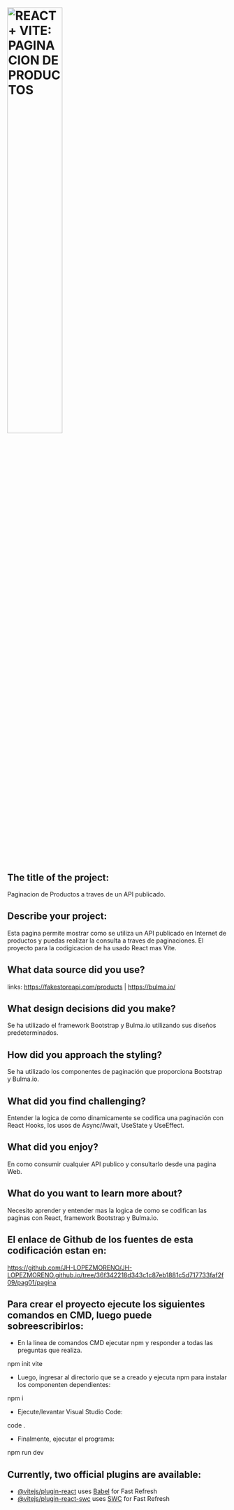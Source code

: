 <h1><img src="" alt="REACT + VITE: PAGINACION DE PRODUCTOS" width="50%"></h1>

## The title of the project:

Paginacion de Productos a traves de un API publicado.

## Describe your project:

Esta pagina permite mostrar como se utiliza un API publicado en Internet de productos y puedas realizar la consulta a traves de paginaciones. El proyecto para la codigicacion de ha usado React mas Vite.

## What data source did you use? 

links: 	https://fakestoreapi.com/products | https://bulma.io/

## What design decisions did you make? 

Se ha utilizado el framework Bootstrap y Bulma.io utilizando sus diseños predeterminados.

## How did you approach the styling?

Se ha utilizado los componentes de paginación que proporciona Bootstrap y Bulma.io.

## What did you find challenging?

Entender la logica de como dinamicamente se codifica una paginación con React Hooks, los usos de Async/Await, UseState y UseEffect.

## What did you enjoy? 

En como consumir cualquier API publico y consultarlo desde una pagina Web.

## What do you want to learn more about?

Necesito aprender y entender mas la logica de como se codifican las paginas con React, framework Bootstrap y Bulma.io.

## El enlace de Github de los fuentes de esta codificación estan en:

https://github.com/JH-LOPEZMORENO/JH-LOPEZMORENO.github.io/tree/36f342218d343c1c87eb1881c5d717733faf2f09/pag01/pagina

## Para crear el proyecto ejecute los siguientes comandos en CMD, luego puede sobreescribirlos:

- En la linea de comandos CMD ejecutar npm y responder a todas las preguntas que realiza.

npm init vite

- Luego, ingresar al directorio que se a creado y ejecuta npm para instalar los componenten dependientes:

npm i

- Ejecute/levantar Visual Studio Code:

code .

-  Finalmente, ejecutar el programa:

npm run dev

## Currently, two official plugins are available:

- [@vitejs/plugin-react](https://github.com/vitejs/vite-plugin-react/blob/main/packages/plugin-react/README.md) uses [Babel](https://babeljs.io/) for Fast Refresh
- [@vitejs/plugin-react-swc](https://github.com/vitejs/vite-plugin-react-swc) uses [SWC](https://swc.rs/) for Fast Refresh
